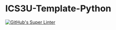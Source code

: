 # ICS3U-Template-Python

[![GitHub's Super Linter](https://github.com/Miguel-Santacruz/ICS3U-Unit6-02-Python/workflows/GitHub's%20Super%20Linter/badge.svg)](https://github.com/Miguel-Santacruz/ICS3U-Unit6-02-Python/actions)

